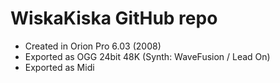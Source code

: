 # WiskaKiska GitHub repo 
- Created in Orion Pro 6.03 (2008)
- Exported as OGG 24bit 48K (Synth: WaveFusion / Lead On)
- Exported as Midi
